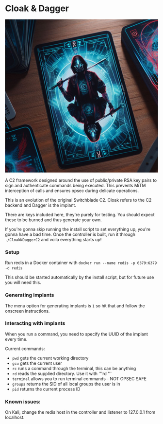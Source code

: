 # Cloak & Dagger

![logo](/img/guide/cnd8.jpg)

A C2 framework designed around the use of public/private RSA key pairs to sign and authenticate commands being executed. This prevents MiTM interception of calls and ensures opsec during delicate operations.

This is an evolution of the original Switchblade C2. Cloak refers to the C2 backend and Dagger is the implant.

There are keys included here, they're purely for testing. You should expect these to be burned and thus generate your own.

If you're gonna skip running the install script to set everything up, you're gonna have a bad time. Once the controller is built, run it through ```./CloakNDaggerC2``` and voila everything starts up!

### Setup

Run redis in a Docker container with ```docker run --name redis -p 6379:6379 -d redis```

This should be started automatically by the install script, but for future use you will need this.

### Generating implants

The menu option for generating implants is ```1``` so hit that and follow the onscreen instructions.

### Interacting with implants

When you run a command, you need to specify the UUID of the implant every time. 

Current commands:
- ```pwd``` gets the current working directory
- ```gcu``` gets the current user
- ```rc``` runs a command through the terminal, this can be anything 
- ```rd``` reads the supplied directory. Use it with '''rd <directory path>'''
- ```terminal``` allows you to run terminal commands - NOT OPSEC SAFE
- ```groups``` returns the SID of all local groups the user is in
- ```pid``` returns the current process ID

### Known issues:
On Kali, change the redis host in the controller and listener to 127.0.0.1 from localhost.


